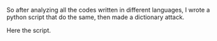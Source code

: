 
So after analyzing all the codes written in different languages, I wrote a python script that do the same,
then made a dictionary attack.

Here the script.